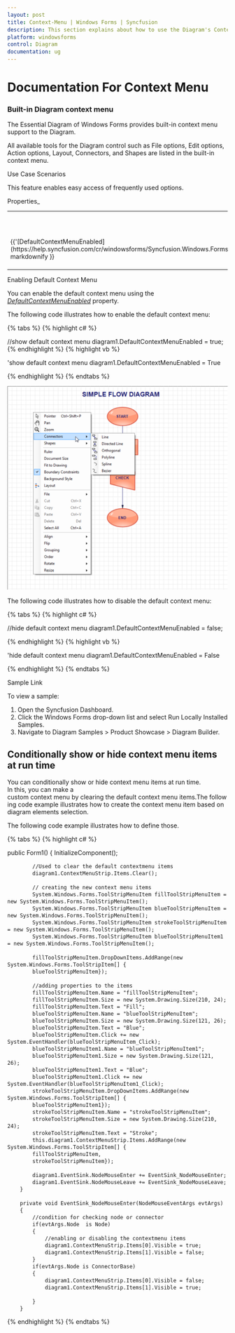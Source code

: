 ```yaml
---
layout: post
title: Context-Menu | Windows Forms | Syncfusion
description: This section explains about how to use the Diagram's Context Menu items and their important key features
platform: windowsforms
control: Diagram
documentation: ug
---
```


# Documentation For Context Menu

### Built-in Diagram context menu 

The Essential Diagram of Windows Forms provides built-in context menu support to the Diagram.

All available tools for the Diagram control such as File options, Edit options, Action options, Layout, Connectors, and Shapes are listed in the built-in context menu. 

Use Case Scenarios

This feature enables easy access of frequently used options. 

Properties_

<table>
<tr>
<th>
Property </th><th>
Description </th><th>
Type </th><th>
Data Type </th><th>
Reference links </th></tr>
<tr>
<td>
{{'[DefaultContextMenuEnabled](https://help.syncfusion.com/cr/windowsforms/Syncfusion.Windows.Forms.Diagram.DiagramProperties.html#Syncfusion_Windows_Forms_Diagram_DiagramProperties_DefaultContextMenuEnabled)'| markdownify }}</td><td>
Used to enable default context menu. </td><td>
NA </td><td>
Boolean  </td><td>
NA </td></tr>
</table>


Enabling Default Context Menu

You can enable the default context menu using the [_DefaultContextMenuEnabled_](https://help.syncfusion.com/cr/windowsforms/Syncfusion.Windows.Forms.Diagram.DiagramProperties.html#Syncfusion_Windows_Forms_Diagram_DiagramProperties_DefaultContextMenuEnabled) property.

The following code illustrates how to enable the default context menu:


{% tabs %}
{% highlight c# %}

//show default context menu
diagram1.DefaultContextMenuEnabled = true;
{% endhighlight %}
{% highlight vb %}

'show default context menu
diagram1.DefaultContextMenuEnabled = True

{% endhighlight %}
{% endtabs %}

![Diagram Context-Menu](Context-Menu_images/Context-Menu_img1.png)


The following code illustrates how to disable the default context menu:

{% tabs %}
{% highlight c# %}

//hide default context menu
diagram1.DefaultContextMenuEnabled = false;

{% endhighlight %}
{% highlight vb %}

'hide default context menu
diagram1.DefaultContextMenuEnabled = False

{% endhighlight %}
{% endtabs %}

Sample Link

To view a sample:

1. Open the Syncfusion Dashboard.
2. Click the Windows Forms drop-down list and select Run Locally Installed Samples.
3. Navigate to Diagram Samples > Product Showcase > Diagram Builder.

## Conditionally show or hide context menu items at run time

You can conditionally show or hide context menu items at run time. In this, you can make a custom context menu by clearing the default context menu items.The following code example illustrates how to create the context menu item based on diagram elements selection.

The following code example illustrates how to define those.

{% tabs %}
{% highlight c# %}

 public Form1()
        {
            InitializeComponent();

            //Used to clear the default contextmenu items
            diagram1.ContextMenuStrip.Items.Clear();

            // creating the new context menu items
            System.Windows.Forms.ToolStripMenuItem fillToolStripMenuItem = new System.Windows.Forms.ToolStripMenuItem();
            System.Windows.Forms.ToolStripMenuItem blueToolStripMenuItem = new System.Windows.Forms.ToolStripMenuItem();
            System.Windows.Forms.ToolStripMenuItem strokeToolStripMenuItem = new System.Windows.Forms.ToolStripMenuItem();
            System.Windows.Forms.ToolStripMenuItem blueToolStripMenuItem1 = new System.Windows.Forms.ToolStripMenuItem();

            fillToolStripMenuItem.DropDownItems.AddRange(new System.Windows.Forms.ToolStripItem[] {
            blueToolStripMenuItem});

            //adding properties to the items
            fillToolStripMenuItem.Name = "fillToolStripMenuItem";
            fillToolStripMenuItem.Size = new System.Drawing.Size(210, 24);
            fillToolStripMenuItem.Text = "Fill";
            blueToolStripMenuItem.Name = "blueToolStripMenuItem";
            blueToolStripMenuItem.Size = new System.Drawing.Size(121, 26);
            blueToolStripMenuItem.Text = "Blue";
            blueToolStripMenuItem.Click += new System.EventHandler(blueToolStripMenuItem_Click);
            blueToolStripMenuItem1.Name = "blueToolStripMenuItem1";
            blueToolStripMenuItem1.Size = new System.Drawing.Size(121, 26);
            blueToolStripMenuItem1.Text = "Blue";
            blueToolStripMenuItem1.Click += new System.EventHandler(blueToolStripMenuItem1_Click);
            strokeToolStripMenuItem.DropDownItems.AddRange(new System.Windows.Forms.ToolStripItem[] {
            blueToolStripMenuItem1});
            strokeToolStripMenuItem.Name = "strokeToolStripMenuItem";
            strokeToolStripMenuItem.Size = new System.Drawing.Size(210, 24);
            strokeToolStripMenuItem.Text = "Stroke";
            this.diagram1.ContextMenuStrip.Items.AddRange(new System.Windows.Forms.ToolStripItem[] {
            fillToolStripMenuItem,
            strokeToolStripMenuItem});

            diagram1.EventSink.NodeMouseEnter += EventSink_NodeMouseEnter;
            diagram1.EventSink.NodeMouseLeave += EventSink_NodeMouseLeave;
        }

        private void EventSink_NodeMouseEnter(NodeMouseEventArgs evtArgs)
        {          
            //condition for checking node or connector
            if(evtArgs.Node  is Node)
            {
                //enabling or disabling the contextmenu items
                diagram1.ContextMenuStrip.Items[0].Visible = true;
                diagram1.ContextMenuStrip.Items[1].Visible = false;
            }
            if(evtArgs.Node is ConnectorBase)
            {
                diagram1.ContextMenuStrip.Items[0].Visible = false;
                diagram1.ContextMenuStrip.Items[1].Visible = true;

            }
        }

{% endhighlight %}
{% endtabs %}
